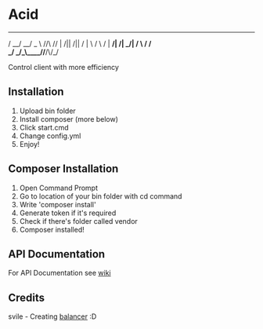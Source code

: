 # Acid
 ____  ____  ____ ___  ____  _
/  __\/  __\/  _ \\  \//\  \//
|  \/||  \/|| / \| \  /  \  / 
|  __/|    /| \_/| /  \  / /  
\_/   \_/\_\\____//__/\\/_/   
                              
                              
Control client with more efficiency

## Installation
1. Upload bin folder
2. Install composer (more below)
3. Click start.cmd
4. Change config.yml 
5. Enjoy!

## Composer Installation
1. Open Command Prompt
2. Go to location of your bin folder with cd command
3. Write 'composer install'
4. Generate token if it's required
5. Check if there's folder called vendor
6. Composer installed!

## API Documentation
For API Documentation see [wiki](https://github.com/idoimpossiblethings/Acid/wiki)

## Credits
svile - Creating [balancer](https://gist.github.com/svilex/b4b00f17724f4e4a528af022fc6f7ddf) :D


